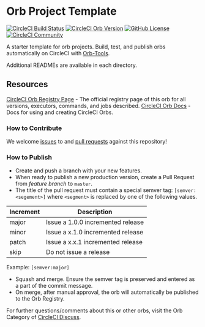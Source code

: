 # Orb Project Template

[![CircleCI Build Status](https://circleci.com/gh/uniqueck/circleci-ms-teams-orb.svg?style=shield "CircleCI Build Status")](https://circleci.com/gh/uniqueck/circleci-ms-teams-orb) [![CircleCI Orb Version](https://img.shields.io/badge/endpoint.svg?url=https://badges.circleci.io/orb/uniqueck/ms-teams-orb)](https://circleci.com/orbs/registry/orb/uniqueck/ms-teams-orb) [![GitHub License](https://img.shields.io/badge/license-MIT-lightgrey.svg)](https://raw.githubusercontent.com/uniqueck/circleci-ms-teams-orb/master/LICENSE) [![CircleCI Community](https://img.shields.io/badge/community-CircleCI%20Discuss-343434.svg)](https://discuss.circleci.com/c/ecosystem/orbs)



A starter template for orb projects. Build, test, and publish orbs automatically on CircleCI with [Orb-Tools](https://circleci.com/orbs/registry/orb/circleci/orb-tools).

Additional READMEs are available in each directory.



## Resources

[CircleCI Orb Registry Page](https://circleci.com/orbs/registry/orb/uniqueck/circleci-ms-teams-orb) - The official registry page of this orb for all versions, executors, commands, and jobs described.
[CircleCI Orb Docs](https://circleci.com/docs/2.0/orb-intro/#section=configuration) - Docs for using and creating CircleCI Orbs.

### How to Contribute

We welcome [issues](https://github.com/uniqueck/circleci-ms-teams-orb/issues) to and [pull requests](https://github.com/uniqueck/circleci-ms-teams-orb/pulls) against this repository!

### How to Publish
* Create and push a branch with your new features.
* When ready to publish a new production version, create a Pull Request from _feature branch_ to `master`.
* The title of the pull request must contain a special semver tag: `[semver:<segement>]` where `<segment>` is replaced by one of the following values.

| Increment | Description|
| ----------| -----------|
| major     | Issue a 1.0.0 incremented release|
| minor     | Issue a x.1.0 incremented release|
| patch     | Issue a x.x.1 incremented release|
| skip      | Do not issue a release|

Example: `[semver:major]`

* Squash and merge. Ensure the semver tag is preserved and entered as a part of the commit message.
* On merge, after manual approval, the orb will automatically be published to the Orb Registry.


For further questions/comments about this or other orbs, visit the Orb Category of [CircleCI Discuss](https://discuss.circleci.com/c/orbs).

